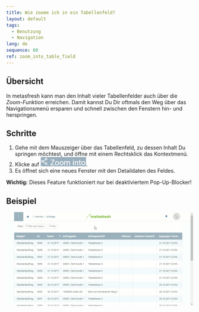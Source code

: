 ```yaml
---
title: Wie zoome ich in ein Tabellenfeld?
layout: default
tags:
  - Benutzung
  - Navigation
lang: de
sequence: 60
ref: zoom_into_table_field
---
```


## Übersicht
In metasfresh kann man den Inhalt vieler Tabellenfelder auch über die *Zoom-Funktion* erreichen. Damit kannst Du Dir oftmals den Weg über das Navigationsmenü ersparen und schnell zwischen den Fenstern hin- und herspringen.

## Schritte
1. Gehe mit dem Mauszeiger über das Tabellenfeld, zu dessen Inhalt Du springen möchtest, und öffne mit einem Rechtsklick das Kontextmenü.
1. Klicke auf ![](assets/zoom_into_context.png).
1. Es öffnet sich eine neues Fenster mit den Detaildaten des Feldes.

**Wichtig:** Dieses Feature funktioniert nur bei deaktiviertem Pop-Up-Blocker!

## Beispiel
![](assets/zoomen_in_tabellenfeld.gif)
